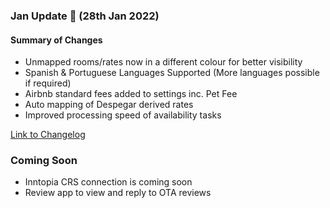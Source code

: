 ### Jan Update 🚀 (28th Jan 2022)

#### Summary of Changes
- Unmapped rooms/rates now in a different colour for better visibility
- Spanish & Portuguese Languages Supported (More languages possible if required)
- Airbnb standard fees added to settings inc. Pet Fee
- Auto mapping of Despegar derived rates
- Improved processing speed of availability tasks

[Link to Changelog](https://docs.channex.io/changelog)

### Coming Soon
- Inntopia CRS connection is coming soon
- Review app to view and reply to OTA reviews

